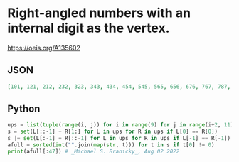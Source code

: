 # Right\-angled numbers with an internal digit as the vertex\.
https://oeis.org/A135602
## JSON
```JSON
[101, 121, 212, 232, 323, 343, 434, 454, 545, 565, 656, 676, 767, 787, 878, 898, 989, 1012, 1210, 1232, 2101, 2123, 2321, 2343, 3212, 3234, 3432, 3454, 4323, 4345, 4543, 4565, 5434, 5456, 5654, 5676, 6545, 6567, 6765, 6787, 7656, 7678, 7876, 7898, 8767, 8789, 8987]
```
## Python
```Python
ups = list(tuple(range(i, j)) for i in range(9) for j in range(i+2, 11))
s = set(L[::-1] + R[1:] for L in ups for R in ups if L[0] == R[0])
s |= set(L[:-1] + R[::-1] for L in ups for R in ups if L[-1] == R[-1])
afull = sorted(int("".join(map(str, t))) for t in s if t[0] != 0)
print(afull[:47]) # _Michael S. Branicky_, Aug 02 2022
```
